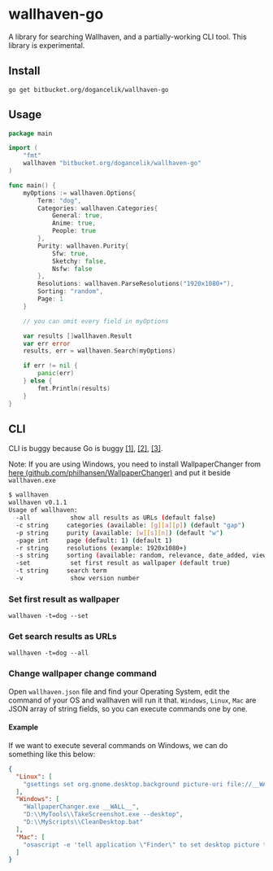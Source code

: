 # wallhaven-go

A library for searching Wallhaven, and a partially-working CLI tool.
This library is experimental.

## Install

```
go get bitbucket.org/dogancelik/wallhaven-go
```

## Usage

```go
package main

import (
	"fmt"
	wallhaven "bitbucket.org/dogancelik/wallhaven-go"
)

func main() {
	myOptions := wallhaven.Options{
		Term: "dog",
		Categories: wallhaven.Categories{
			General: true,
			Anime: true,
			People: true
		},
		Purity: wallhaven.Purity{
			Sfw: true,
			Sketchy: false,
			Nsfw: false
		},
		Resolutions: wallhaven.ParseResolutions("1920x1080+"),
		Sorting: "random",
		Page: 1
	}

	// you can omit every field in myOptions

	var results []wallhaven.Result
	var err error
	results, err = wallhaven.Search(myOptions)

	if err != nil {
		panic(err)
	} else {
		fmt.Println(results)
	}
}
```

## CLI

CLI is buggy because Go is buggy [[1]](https://github.com/golang/go/issues/14575), [[2]](https://github.com/golang/go/issues/16131), [[3]](https://github.com/golang/go/issues/17149).

Note: If you are using Windows, you need to install WallpaperChanger from [here (github.com/philhansen/WallpaperChanger)](https://github.com/philhansen/WallpaperChanger/blob/master/WallpaperChanger.exe) and put it beside `wallhaven.exe`

```sh
$ wallhaven
wallhaven v0.1.1
Usage of wallhaven:
  -all           show all results as URLs (default false)
  -c string     categories (available: [g][a][p]) (default "gap")
  -p string     purity (available: [w][s][n]) (default "w")
  -page int     page (default: 1) (default 1)
  -r string     resolutions (example: 1920x1080+)
  -s string     sorting (available: random, relevance, date_added, views) (default "random")
  -set           set first result as wallpaper (default true)
  -t string     search term
  -v             show version number
```

### Set first result as wallpaper

```
wallhaven -t=dog --set
```

### Get search results as URLs

```
wallhaven -t=dog --all
```

### Change wallpaper change command

Open `wallhaven.json` file and find your Operating System, edit the command of your OS and wallhaven will run it that.
`Windows`, `Linux`, `Mac` are JSON array of string fields, so you can execute commands one by one.

#### Example

If we want to execute several commands on Windows, we can do something like this below:

```json
{
  "Linux": [
    "gsettings set org.gnome.desktop.background picture-uri file://__WALL__"
  ],
  "Windows": [
    "WallpaperChanger.exe __WALL__",
    "D:\\MyTools\\TakeScreenshot.exe --desktop",
    "D:\\MyScripts\\CleanDesktop.bat"
  ],
  "Mac": [
    "osascript -e 'tell application \"Finder\" to set desktop picture to POSIX file __WALL__'"
  ]
}
```
